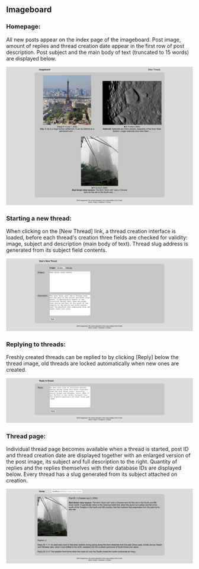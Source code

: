 ## Imageboard


### Homepage:
All new posts appear on the index page of the imageboard. Post image, amount of replies and thread creation date appear in the first row of post description.
Post subject and the main body of text (truncated to 15 words) are displayed below.

![Homepage](media/imageboard/screenshots/homepage.jpg)

### Starting a new thread:
When clicking on the [New Thread] link, a thread creation interface is loaded, before each thread's creation three fields are checked for validity: image, subject and description (main body of text).
Thread slug address is generated from its subject field contents.

![New thread creation interface](media/imageboard/screenshots/new_thread.jpg)

### Replying to threads:
Freshly created threads can be replied to by clicking [Reply] below the thread image, old threads are locked automatically when new ones are created.

![Reply to thread interface](media/imageboard/screenshots/reply.jpg)

### Thread page:
Individual thread page becomes available when a thread is started, post ID and thread creation date are displayed together with an enlarged version of the post image, its subject and full description to the right.
Quantity of replies and the replies themselves with their database IDs are displayed below.
Every thread has a slug generated from its subject attached on creation.

![Individual post page](media/imageboard/screenshots/post.jpg)